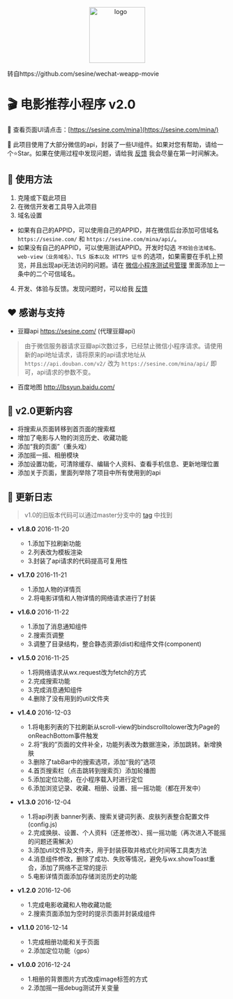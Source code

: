 <p align="center"><a href="https://sesine.com/mina" target="_blank"><img src="https://static.sesine.com/wechat-weapp-movie/logo.png" width="128" hegiht="128" alt="logo"></a></p>

转自https://github.com/sesine/wechat-weapp-movie
# 🎬 电影推荐小程序 v2.0

🎉 查看页面UI请点击：[https://sesine.com/mina](https://sesine.com/mina/) 

🌠 此项目使用了大部分微信的api，封装了一些UI组件。如果对您有帮助，请给一个⭐️Star。如果在使用过程中发现问题，请给我 [反馈](https://github.com/sesine/wechat-weapp-movie/issues/new) 我会尽量在第一时间解决。

## 🔌 使用方法

1. 克隆或下载此项目
2. 在微信开发者工具导入此项目
3. 域名设置
- 如果有自己的APPID，可以使用自己的APPID，并在微信后台添加可信域名 `https://sesine.com/` 和 `https://sesine.com/mina/api/`。
- 如果没有自己的APPID，可以使用测试APPID。开发时勾选 `不校验合法域名、web-view（业务域名）、TLS 版本以及 HTTPS 证书` 的选项，如果需要在手机上预览，并且出现api无法访问的问题。请在 [微信小程序测试号管理](https://developers.weixin.qq.com/sandbox) 里面添加上一条中的二个可信域名。
4. 开发、体验与反馈。发现问题时，可以给我 [反馈](https://github.com/sesine/wechat-weapp-movie/issues/new)


## ❤️ 感谢与支持
- 豆瓣api https://sesine.com/ (代理豆瓣api)

> 由于微信服务器请求豆瓣api次数过多，已经禁止微信小程序请求。请使用新的api地址请求，请将原来的api请求地址从 `https://api.douban.com/v2/` 改为 `https://sesine.com/mina/api/` 即可，api请求的参数不变。

- 百度地图 http://lbsyun.baidu.com/

## 🚀 v2.0更新内容

- 将搜索从页面转移到首页面的搜索框
- 增加了电影与人物的浏览历史、收藏功能
- 添加“我的页面”（重头戏）
- 添加摇一摇、相册模块
- 添加设置功能，可清除缓存、编辑个人资料、查看手机信息、更新地理位置
- 添加关于页面，里面列举除了项目中所有使用到的api

## 📅 更新日志

> v1.0的旧版本代码可以通过master分支中的 [tag](https://github.com/sesine/wechat-weapp-movie/tree/v1.0) 中找到

- **v1.8.0** 2016-11-20
    + 1.添加下拉刷新功能
    + 2.列表改为模板渲染
    + 3.封装了api请求的代码提高可复用性

- **v1.7.0** 2016-11-21
    + 1.添加人物的详情页
    + 2.将电影详情和人物详情的网络请求进行了封装

- **v1.6.0** 2016-11-22
    + 1.添加了消息通知组件
    + 2.搜索页调整
    + 3.调整了目录结构，整合静态资源(dist)和组件文件(component)

- **v1.5.0** 2016-11-25
    + 1.将网络请求从wx.request改为fetch的方式
    + 2.完成搜索功能
    + 3.完成消息通知组件
    + 4.删除了没有用到的util文件夹

- **v1.4.0** 2016-12-03
    + 1.将电影列表的下拉刷新从scroll-view的bindscrolltolower改为Page的onReachBottom事件触发
    + 2.将“我的”页面的文件补全，功能列表改为数据渲染，添加跳转。新增换肤
    + 3.删除了tabBar中的搜索选项，添加“我的”选项
    + 4.首页搜索栏（点击跳转到搜索页）添加轮播图
    + 5.添加定位功能，在小程序载入时进行定位
    + 6.添加浏览记录、收藏、相册、设置、摇一摇功能（都在开发中）

- **v1.3.0** 2016-12-04
    + 1.将api列表 banner列表、搜索关键词列表、皮肤列表整合配置文件(config.js)
    + 2.完成换肤、设置、个人资料（还差修改）、摇一摇功能（再次进入不能摇的问题还需解决）
    + 3.添加util文件及文件夹，用于封装获取并格式化时间等工具类方法
    + 4.消息组件修改，删除了成功、失败等情况，避免与wx.showToast重合，添加了网络不正常的提示
    + 5.电影详情页面添加存储浏览历史的功能

- **v1.2.0** 2016-12-06
    + 1.完成电影收藏和人物收藏功能
    + 2.搜索页面添加为空时的提示页面并封装成组件

- **v1.1.0** 2016-12-14
    + 1.完成相册功能和关于页面
    + 2.添加定位功能（gps）

- **v1.0.0** 2016-12-24
    + 1.相册的背景图片方式改成image标签的方式
    + 2.添加摇一摇debug测试开关变量
